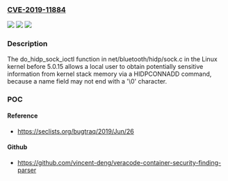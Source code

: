 ### [CVE-2019-11884](https://cve.mitre.org/cgi-bin/cvename.cgi?name=CVE-2019-11884)
![](https://img.shields.io/static/v1?label=Product&message=n%2Fa&color=blue)
![](https://img.shields.io/static/v1?label=Version&message=n%2Fa&color=blue)
![](https://img.shields.io/static/v1?label=Vulnerability&message=n%2Fa&color=brighgreen)

### Description

The do_hidp_sock_ioctl function in net/bluetooth/hidp/sock.c in the Linux kernel before 5.0.15 allows a local user to obtain potentially sensitive information from kernel stack memory via a HIDPCONNADD command, because a name field may not end with a '\0' character.

### POC

#### Reference
- https://seclists.org/bugtraq/2019/Jun/26

#### Github
- https://github.com/vincent-deng/veracode-container-security-finding-parser

